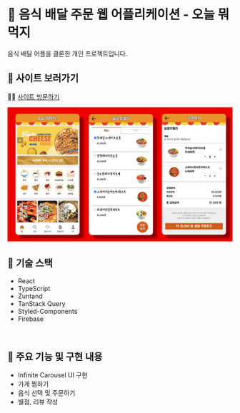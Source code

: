 # 🍔 음식 배달 주문 웹 어플리케이션 - 오늘 뭐먹지

음식 배달 어플을 클론한 개인 프로젝트입니다.
<br>

## 🏈 사이트 보러가기

🧑‍💻 [사이트 방문하기](https://my-delivery-app-d2fb0.web.app)

<img src="/preview-image.jpg" width="800" />

<br>


## 🎒 기술 스택

- React
- TypeScript
- Zuntand
- TanStack Query
- Styled-Components
- Firebase

<br>

## 🚀 주요 기능 및 구현 내용

- Infinite Carousel UI 구현
- 가게 찜하기
- 음식 선택 및 주문하기
- 별점, 리뷰 작성

<br>
